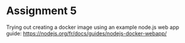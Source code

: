 # Assignment 5
Trying out creating a docker image using an example node.js web app guide: https://nodejs.org/fr/docs/guides/nodejs-docker-webapp/
